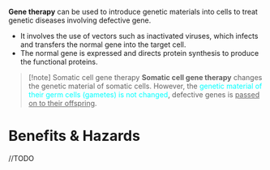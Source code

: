 **Gene therapy** can be used to <span class="hi-green">introduce genetic materials into cells to treat genetic diseases involving defective gene</span>.
- It involves the use of vectors such as inactivated viruses, which infects and transfers the normal gene into the target cell.
- The normal gene is expressed and directs protein synthesis to produce the functional proteins.

> [!note] Somatic cell gene therapy
> **Somatic cell gene therapy** changes the genetic material of somatic cells. However, the <span style="color: aqua">genetic material of their germ cells (gametes) is not changed</span>, defective genes is <u>passed on to their offspring</u>.

# Benefits & Hazards
//TODO

